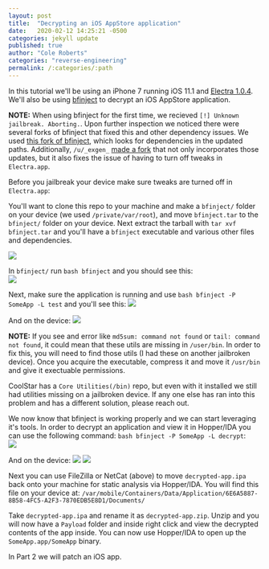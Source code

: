 ```yaml
---
layout: post
title:  "Decrypting an iOS AppStore application"
date:   2020-02-12 14:25:21 -0500
categories: jekyll update
published: true
author: "Cole Roberts"
categories: "reverse-engineering"
permalink: /:categories/:path
---
```


In this tutorial we'll be using an iPhone 7 running iOS 11.1 and [Electra 1.0.4](https://coolstar.org/electra/). We'll also be using [bfinject](https://github.com/BishopFox/bfinject) to decrypt an iOS AppStore application. 

**NOTE:** When using bfinject for the first time, we recieved `[!] Unknown jailbreak. Aborting.`. Upon further inspection we noticed there were several forks of bfinject that fixed this and other dependency issues. We used [this fork of bfinject](https://github.com/klmitchell2/bfinject), which looks for dependencies in the updated paths. Additionally, `/u/_exgen_` [made a fork](https://github.com/MJavad/bfinject) that not only incorporates those updates, but it also fixes the issue of having to turn off tweaks in `Electra.app`. 

Before you jailbreak your device make sure tweaks are turned off in `Electra.app`:

You'll want to clone this repo to your machine and make a `bfinject/` folder on your device (we used `/private/var/root`), and move `bfinject.tar` to the `bfinject/` folder on your device. Next extract the tarball with `tar xvf bfinject.tar` and you'll have a `bfinject` executable and various other files and dependencies. 

![](https://i.imgur.com/VGZAol0.png)

In `bfinject/` run `bash bfinject` and you should see this:  
![](https://i.imgur.com/tiVlGjt.png)

Next, make sure the application is running and use `bash bfinject -P SomeApp -L test` and you'll see this: 
![](https://i.imgur.com/1uxG4Ks.png)

And on the device:
![](https://i.imgur.com/PaAv6K9.png)

**NOTE:** If you see and error like `md5sum: command not found` or `tail: command not found`, it could mean that these utils are missing in `/user/bin`. In order to fix this, you will need to find those utils (I had these on another jailbroken device). Once you acquire the executable, compress it and move it `/usr/bin` and give it exectuable permissions. 

CoolStar has a `Core Utilities(/bin)` repo, but even with it installed we still had utilities missing on a jailbroken device. If any one else has ran into this problem and has a different solution, please reach out. 

We now know that bfinject is working properly and we can start leveraging it's tools. In order to decrypt an application and view it in Hopper/IDA you can use the following command: `bash bfinject -P SomeApp -L decrypt`:  
![](https://i.imgur.com/57y6SS0.png)

And on the device: 
![](https://i.imgur.com/zHgV2b1.png)
![](https://i.imgur.com/G6Nba0T.png)

Next you can use FileZilla or NetCat (above) to move `decrypted-app.ipa` back onto your machine for static analysis via Hopper/IDA. You will find this file on your device at: 
```/var/mobile/Containers/Data/Application/6E6A5887-8B58-4FC5-A2F3-7870EDB5E8D1/Documents/```

Take `decrypted-app.ipa` and rename it as `decrypted-app.zip`. Unzip and you will now have a `Payload` folder and inside right click and view the decrypted contents of the app inside. You can now use Hopper/IDA to open up the `SomeApp.app/SomeApp` binary. 

In Part 2 we will patch an iOS app.  